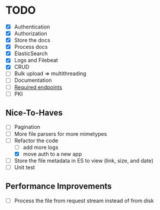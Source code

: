 # TODO

- [x] Authentication
- [x] Authorization
- [x] Store the docs
- [x] Process docs
- [x] ElasticSearch
- [x] Logs and Filebeat
- [x] CRUD
- [ ] Bulk upload => multithreading
- [ ] Documentation
- [ ] [Required endpoints](TASK.md#external-api-documentation)
- [ ] PKI

## Nice-To-Haves

- [ ] Pagination
- [ ] More file parsers for more mimetypes
- [ ] Refactor the code
  - [ ] add more logs
  - [x] move auth to a new app
- [ ] Store the file metadata in ES to view (link, size, and date)
- [ ] Unit test

## Performance Improvements

- [ ] Process the file from request stream instead of from disk
